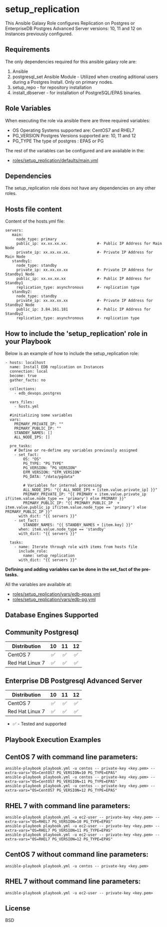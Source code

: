 
setup_replication
=========
This Ansible Galaxy Role configures Replication on Postgres or EnterpriseDB Postgres Advanced Server versions: 10, 11 and 12 on Instances previously configured.


Requirements
------------

The only dependencies required for this ansible galaxy role are:

1. Ansible
2. postgresql_set Ansible Module - Utilized when creating aditional users during a Postgres Install. Only on primary nodes.
3. setup_repo - for repository installation
4. install_dbserver - for installation of PostgreSQL/EPAS binaries.

Role Variables
--------------

When executing the role via ansible there are three required variables:

* OS
  Operating Systems supported are: CentOS7 and RHEL7
* PG_VERSION
  Postgres Versions supported are: 10, 11 and 12
* PG_TYPE
  The type of postgres : EPAS or PG

The rest of the variables can be configured and are available in the:
* [roles/setup_replication/defaults/main.yml](./defaults/main.yml)

Dependencies
------------

The setup_replication role does not have any dependencies on any other roles.

Hosts file content
----------------

Content of the hosts.yml file:


    servers:
       main:
         node_type: primary
         public_ip: xx.xx.xx.xx.             #- Public IP Address for Main Node
         private_ip: xx.xx.xx.xx.            #- Private IP Address for Main Node
       standby1: 
         node_type: standby
         private_ip: xx.xx.xx.xx             #- Private IP Address for Standby1 Node 
         public_ip: xx.xx.xx.xx              #- Public IP Address for Standby1	
         replication_type: asynchronous      #- replication type
       standby2:
         node_type: standby
         private_ip: xx.xx.xx.xx             #- Private IP Address for Standby2 Node
         public_ip: 3.84.161.181             #- Public IP Address for Standby2
         replication_type: asynchronous      #- replication type
   



How to include the 'setup_replication' role in your Playbook
----------------

Below is an example of how to include the setup_replication role:



    - hosts: localhost
      name: Install EDB replication on Instances
      connection: local
      become: true
      gather_facts: no
      
      collections:
        - edb_devops.postgres

      vars_files:
        - hosts.yml
  
      #initializing some variables
      vars:
        PRIMARY_PRIVATE_IP: ""
        PRIMARY_PUBLIC_IP: ""
        STANDBY_NAMES: []
        ALL_NODE_IPS: []

      pre_tasks:
        # Define or re-define any variables previously assigned
        - set_fact:
            OS: "OS"
            PG_TYPE: "PG_TYPE"
            PG_VERSION: "PG_VERSION"
            EFM_VERSION: "EFM_VERSION"
            PG_DATA: "/data/pgdata"

            # Variables for internal processing
            ALL_NODE_IPS: "{{ ALL_NODE_IPS + [item.value.private_ip] }}"
            PRIMARY_PRIVATE_IP: "{{ PRIMARY + item.value.private_ip if(item.value.node_type == 'primary') else PRIMARY }}"
            PRIMARY_PUBLIC_IP: "{{ PRIMARY_PUBLIC_IP  + item.value.public_ip if(item.value.node_type == 'primary') else PRIMARY_PUBLIC_IP }}"
          with_dict: "{{ servers }}"       
        - set_fact:
            STANDBY_NAMES: "{{ STANDBY_NAMES + [item.key] }}"
          when: item.value.node_type == 'standby'
          with_dict: "{{ servers }}"
          
      tasks:
        - name: Iterate through role with items from hosts file
          include_role:
            name: setup_replication
          with_dict: "{{ servers }}"


**Defining and adding variables can be done in the set_fact of the pre-tasks.**

All the variables are available at:
- [roles/setup_replication/vars/edb-epas.yml](./vars/edb-epas.yml) 
- [roles/setup_replication/vars/edb-pg.yml](./vars/edb-pg.yml) 

Database Engines Supported
----------------

Community Postgresql
----------------

| Distribution | 10 | 11 | 12 |
| ------------------------- |:--:|:--:|:--:|
| CentOS 7 | :white_check_mark:| :white_check_mark:| :white_check_mark:|
| Red Hat Linux 7 | :white_check_mark:| :white_check_mark:| :white_check_mark:|

Enterprise DB Postgresql Advanced Server
----------------

| Distribution | 10 | 11 | 12 |
| ------------------------- |:--:|:--:|:--:|
| CentOS 7 | :white_check_mark:| :white_check_mark:| :white_check_mark:|
| Red Hat Linux 7 | :white_check_mark:| :white_check_mark:| :white_check_mark:|

- :white_check_mark: - Tested and supported


Playbook Execution Examples
----------------

CentOS 7 with command line parameters:
----------------


    ansible-playbook playbook.yml -u centos -- private-key <key.pem> --extra-vars="OS=CentOS7 PG_VERSION=10 PG_TYPE=EPAS"
    ansible-playbook playbook.yml -u centos -- private-key <key.pem> --extra-vars="OS=CentOS7 PG_VERSION=11 PG_TYPE=EPAS"
    ansible-playbook playbook.yml -u centos -- private-key <key.pem> --extra-vars="OS=CentOS7 PG_VERSION=12 PG_TYPE=EPAS"
  

RHEL 7 with command line parameters:
----------------


    ansible-playbook playbook.yml -u ec2-user -- private-key <key.pem> --extra-vars="OS=RHEL7 PG_VERSION=10 PG_TYPE=EPAS"
    ansible-playbook playbook.yml -u ec2-user -- private-key <key.pem> --extra-vars="OS=RHEL7 PG_VERSION=11 PG_TYPE=EPAS"
    ansible-playbook playbook.yml -u ec2-user -- private-key <key.pem> --extra-vars="OS=RHEL7 PG_VERSION=12 PG_TYPE=EPAS"


CentOS 7 without command line parameters:
----------------


    ansible-playbook playbook.yml -u centos -- private-key <key.pem>
  

RHEL 7 without command line parameters:
----------------

    ansible-playbook playbook.yml -u ec2-user -- private-key <key.pem>



License
-------

BSD
